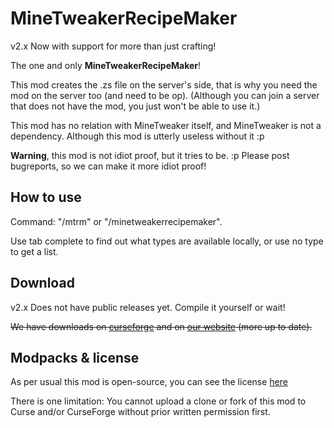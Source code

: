 MineTweakerRecipeMaker
======================

v2.x Now with support for more than just crafting!

The one and only **MineTweakerRecipeMaker**!

This mod creates the .zs file on the server's side, that is why you need the mod on the server too (and need to be op).
(Although you can join a server that does not have the mod, you just won't be able to use it.)

This mod has no relation with MineTweaker itself, and MineTweaker is not a dependency. Although this mod is utterly useless without it :p

**Warning**, this mod is not idiot proof, but it tries to be. :p Please post bugreports, so we can make it more idiot proof!

How to use
----------

Command: "/mtrm" or "/minetweakerrecipemaker".

Use tab complete to find out what types are available locally, or use no type to get a list.

Download
--------

v2.x Does not have public releases yet. Compile it yourself or wait!

~~We have downloads on [curseforge](http://minecraft.curseforge.com/mc-mods/226294-minetweaker-recipemaker) and on [our website](http://doubledoordev.net/) (more up to date).~~

Modpacks & license
------------------

As per usual this mod is open-source, you can see the license [here](LICENSE.txt)

There is one limitation: You cannot upload a clone or fork of this mod to Curse and/or CurseForge without prior written permission first.

